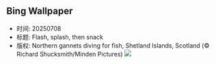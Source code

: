 ## Bing Wallpaper
- 时间: 20250708
- 标题: Flash, splash, then snack
- 版权: Northern gannets diving for fish, Shetland Islands, Scotland (© Richard Shucksmith/Minden Pictures)
![](https://cn.bing.com/th?id=OHR.ShetlandGannets_EN-US0812287314_UHD.jpg&rf=LaDigue_UHD.jpg&pid=hp&w=3840&h=2160&rs=1&c=4)
